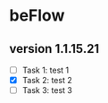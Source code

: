 <!-- @ver:1.1.15.21 -->
# beFlow
## version 1.1.15.21

<!-- @changelogstart -->

- [ ] Task 1: test 1
- [x] Task 2: test 2
- [ ] Task 3: test 3

<!-- @changelogend -->
